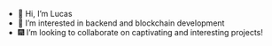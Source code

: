 - 👋 Hi, I’m Lucas
- 👀 I’m interested in backend and blockchain development
- 🎆 I’m looking to collaborate on captivating and interesting projects!
